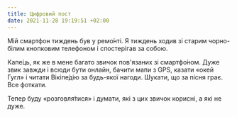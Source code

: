 ```yaml
---
title: Цифровий пост
date: 2021-11-28 19:19:51 +02:00
---
```


Мій смартфон тиждень був у ремо́нті. Я тиждень ходив зі старим чорно-білим кнопковим телефоном і спостерігав за собою.

Капе́ць, як же в мене багато звичок пов'язаних зі смартфо́ном. Дуже звик завжди і всюди бути онлайн, бачити мапи з GPS, казати «окей Гугл» і читати Вікіпе́дію за будь-якої нагоди. Шукати, що за пісня грає. Все фоткати.

Тепер буду «розговля́тися» і думати, які з цих звичок корисні, а які не дуже.
